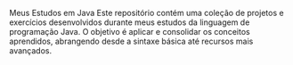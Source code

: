 Meus Estudos em Java
Este repositório contém uma coleção de projetos e exercícios desenvolvidos durante meus estudos da linguagem de programação Java. O objetivo é aplicar e consolidar os conceitos aprendidos, abrangendo desde a sintaxe básica até recursos mais avançados.
